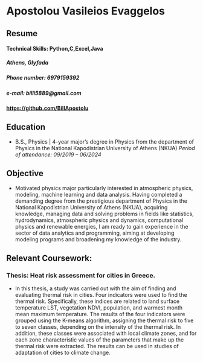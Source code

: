 # Apostolou Vasileios Evaggelos 
## Resume
#### Technical Skills: Python,C,Excel,Java 
##### _Athens, Glyfada_
##### _Phone number: 6979159392_
##### _e-mail: billi5889@gmail.com_
#### https://github.com/BillApostolu
## Education	        		
- B.S., Physics | 4-year major’s degree in Physics from the department of Physics in the National Kapodistrian University of Athens (NKUA) _Period of attendance: 09/2019 – 06/2024_

## Objective
- Motivated physics major particularly interested in atmospheric physics, modeling,  machine learning and data analysis. Having completed a demanding degree from the prestigious department of Physics in the National Kapodistrian University of Athens (NKUA), acquiring knowledge, managing data and solving problems in fields like statistics, hydrodynamics, atmospheric physics and dynamics, computational physics and renewable energies, I am ready to gain experience in the sector of data analytics and programming, aiming at developing modeling programs and broadening my knowledge of the industry.

## Relevant Coursework:
### Thesis: Heat risk assessment for cities in Greece.
- In this thesis, a study was carried out with the aim of finding and evaluating thermal risk in cities. Four indicators were used to find the thermal risk. Specifically, these indices are related to land surface temperature LST, vegetation NDVI, population, and warmest month mean maximum temperature. The results of the four indicators were grouped using the K-means algorithm, assigning the thermal risk to five to seven classes, depending on the intensity of the thermal risk. In addition, these classes were associated with local climate zones, and for each zone characteristic values of the parameters that make up the thermal risk were extracted. The results can be used in studies of adaptation of cities to climate change.

